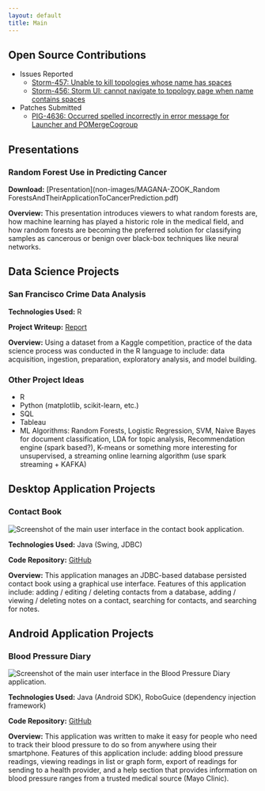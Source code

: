 ```yaml
---
layout: default
title: Main
---
```

<!--
This section is now redundant with the menu in the sidebar

# Portfolio Contents
1. [Open Source Contributions]({{page.url}}#OpenSource)
2. [Presentations]({{page.url}}#Presentations)
3. [Data Science Projects]({{page.url}}#DataScienceProjects)
4. [Desktop Application Projects]({{page.url}}#DesktopAppProjects)
5. [Android Application Projects]({{page.url}}#AndroidAppProjects)
-->

## <a name="OpenSource"></a> Open Source Contributions
* Issues Reported
  * [Storm-457: Unable to kill topologies whose name has spaces](https://issues.apache.org/jira/browse/STORM-457) 
  * [Storm-456: Storm UI: cannot navigate to topology page when name contains spaces](https://issues.apache.org/jira/browse/STORM-456)
* Patches Submitted
  * [PIG-4636: Occurred spelled incorrectly in error message for Launcher and POMergeCogroup](https://issues.apache.org/jira/browse/PIG-4636)

## <a name="Presentations"></a>Presentations

### Random Forest Use in Predicting Cancer

**Download:** [Presentation](non-images/MAGANA-ZOOK_Random ForestsAndTheirApplicationToCancerPrediction.pdf)     

**Overview:** This presentation introduces viewers to what random forests are, how machine learning has played a historic role in the medical field, and how random forests are becoming the preferred solution for classifying samples as cancerous or benign over black-box techniques like neural networks.
 

## <a name="DataScienceProjects"></a>Data Science Projects

### San Francisco Crime Data Analysis

**Technologies Used:** R

**Project Writeup:** [Report](SfDataAnalysis.html)

**Overview:** Using a dataset from a Kaggle competition, practice of the data science process was conducted in the R language to include: data acquisition, ingestion, preparation, exploratory analysis, and model building.

### Other Project Ideas

* R
* Python (matplotlib, scikit-learn, etc.)
* SQL
* Tableau
* ML Algorithms: Random Forests, Logistic Regression, SVM, Naive Bayes for document classification, LDA for topic analysis, Recommendation engine (spark based?), K-means or something more interesting for unsupervised, a streaming online learning algorithm (use spark streaming + KAFKA)


## <a name="DesktopAppProjects"></a>Desktop Application Projects

### Contact Book

![Screenshot of the main user interface in the contact book application.](images/contact_book_screenshot.png)

**Technologies Used:** Java (Swing, JDBC)

**Code Repository:** [GitHub](https://github.com/stevenmz/DatabaseContactBook)

**Overview:** This application manages an JDBC-based database persisted contact book using a graphical use interface. Features of this application include: adding / editing / deleting contacts from a database, adding / viewing / deleting notes on a contact, searching for contacts, and searching for notes.


## <a name="AndroidAppProjects"></a>Android Application Projects

### Blood Pressure Diary

![Screenshot of the main user interface in the Blood Pressure Diary application.](images/BloodPressureAndroidMainScreen.png)

**Technologies Used:** Java (Android SDK), RoboGuice (dependency injection framework)

**Code Repository:** [GitHub](https://github.com/stevenmz/BloodPressureDiary)

**Overview:** This application was written to make it easy for people who need to track their blood pressure to do so from anywhere using their smartphone. Features of this application include: adding blood pressure readings, viewing readings in list or graph form, export of readings for sending to a health provider, and a help section that provides information on blood pressure ranges from a trusted medical source (Mayo Clinic).

